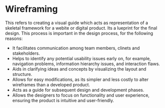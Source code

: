 # Wireframing
This refers to creating a visual guide which acts as representation of a skeletal framework for a webite or digital product. Its a lueprint for the final design.
This process is important in the design process, for the following reasons:  
- It facilitates communication among team members, clinets and stakeholders.
- Helps to identify any potential usability issues early on, for example, navigation problems, information hierarchy issues, and interaction flaws.
- Aids in clarifying ideas and concepts by visualizing the layout and structure.
- Allows for easy modifications, as its simpler and less costly to alter wireframes than a developed product.
- Acts as a guide for subsequent design and development phases.
- Allows the designers to focus on functionality and user experience, ensuring the product is intuitive and user-friendly.
